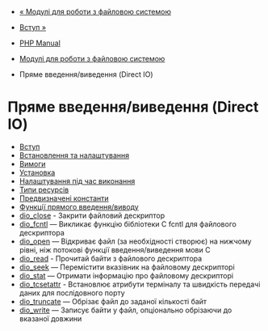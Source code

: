 - [« Модулі для роботи з файловою системою](refs.fileprocess.file.md)
- [Вступ »](intro.dio.md)

- [PHP Manual](index.md)
- [Модулі для роботи з файловою системою](refs.fileprocess.file.md)
- Пряме введення/виведення (Direct IO)

# Пряме введення/виведення (Direct IO)

- [Вступ](intro.dio.md)
- [Встановлення та налаштування](dio.setup.md)
- [Вимоги](dio.requirements.md)
- [Установка](dio.installation.md)
- [Налаштування під час виконання](dio.configuration.md)
- [Типи ресурсів](dio.resources.md)
- [Предвизначені константи](dio.constants.md)
- [Функції прямого введення/виводу](ref.dio.md)
- [dio_close](function.dio-close.md) - Закрити файловий
дескриптор
- [dio_fcntl](function.dio-fcntl.md) — Викликає функцію
бібліотеки C fcntl для файлового дескриптора
- [dio_open](function.dio-open.md) — Відкриває файл (за
необхідності створює) на нижчому рівні, ніж потокові
функції введення/виведення мови C
- [dio_read](function.dio-read.md) - Прочитай байти з файлового
дескриптора
- [dio_seek](function.dio-seek.md) — Перемістити вказівник на
файловому дескрипторі
- [dio_stat](function.dio-stat.md) — Отримати інформацію про
файловому дескрипторі
- [dio_tcsetattr](function.dio-tcsetattr.md) - Встановлює
атрибути терміналу та швидкість передачі даних для
послідовного порту
- [dio_truncate](function.dio-truncate.md) — Обрізає файл до
заданої кількості байт
- [dio_write](function.dio-write.md) — Записує байти у файл,
опціонально обрізаючи до вказаної довжини
